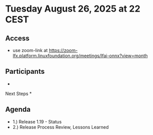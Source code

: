 # Tuesday August 26, 2025 at 22 CEST

## Access
* use zoom-link at https://zoom-lfx.platform.linuxfoundation.org/meetings/lfai-onnx?view=month

## Participants
* 

Next Steps
* 

## Agenda
* 1.) Release 1.19 - Status
* 2.) Release Process Review, Lessons Learned


